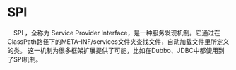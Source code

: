 # SPI
　SPI ，全称为 Service Provider Interface，是一种服务发现机制。它通过在ClassPath路径下的META-INF/services文件夹查找文件，自动加载文件里所定义的类。  这一机制为很多框架扩展提供了可能，比如在Dubbo、JDBC中都使用到了SPI机制。
